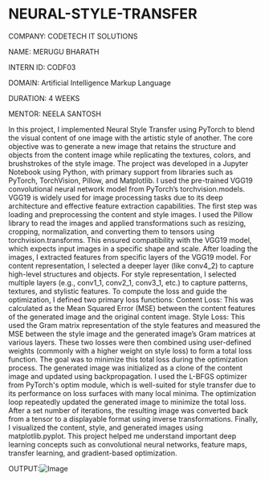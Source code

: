 # NEURAL-STYLE-TRANSFER
COMPANY: CODETECH IT SOLUTIONS

NAME: MERUGU BHARATH

INTERN ID: CODF03

DOMAIN: Artificial Intelligence Markup Language

DURATION: 4 WEEKS

MENTOR: NEELA SANTOSH

In this project, I implemented Neural Style Transfer using PyTorch to blend the visual content of one image with the artistic style of another. The core objective was to generate a new image that retains the structure and objects from the content image while replicating the textures, colors, and brushstrokes of the style image. The project was developed in a Jupyter Notebook using Python, with primary support from libraries such as PyTorch, TorchVision, Pillow, and Matplotlib. I used the pre-trained VGG19 convolutional neural network model from PyTorch’s torchvision.models. VGG19 is widely used for image processing tasks due to its deep architecture and effective feature extraction capabilities. The first step was loading and preprocessing the content and style images. I used the Pillow library to read the images and applied transformations such as resizing, cropping, normalization, and converting them to tensors using torchvision.transforms. This ensured compatibility with the VGG19 model, which expects input images in a specific shape and scale. After loading the images, I extracted features from specific layers of the VGG19 model. For content representation, I selected a deeper layer (like conv4_2) to capture high-level structures and objects. For style representation, I selected multiple layers (e.g., conv1_1, conv2_1, conv3_1, etc.) to capture patterns, textures, and stylistic features. To compute the loss and guide the optimization, I defined two primary loss functions: Content Loss: This was calculated as the Mean Squared Error (MSE) between the content features of the generated image and the original content image. Style Loss: This used the Gram matrix representation of the style features and measured the MSE between the style image and the generated image’s Gram matrices at various layers. These two losses were then combined using user-defined weights (commonly with a higher weight on style loss) to form a total loss function. The goal was to minimize this total loss during the optimization process. The generated image was initialized as a clone of the content image and updated using backpropagation. I used the L-BFGS optimizer from PyTorch's optim module, which is well-suited for style transfer due to its performance on loss surfaces with many local minima. The optimization loop repeatedly updated the generated image to minimize the total loss. After a set number of iterations, the resulting image was converted back from a tensor to a displayable format using inverse transformations. Finally, I visualized the content, style, and generated images using matplotlib.pyplot. This project helped me understand important deep learning concepts such as convolutional neural networks, feature maps, transfer learning, and gradient-based optimization.






OUTPUT:![Image](https://github.com/user-attachments/assets/f5f0e337-be1e-4529-b1ee-4323b408f36f)
